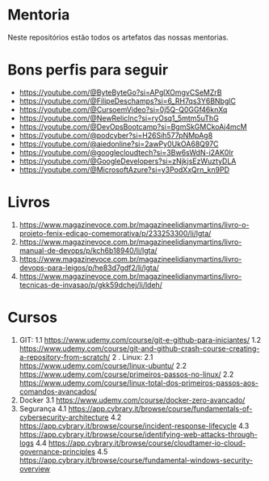 # Mentoria
Neste repositórios estão todos os artefatos das nossas mentorias.

# Bons perfis para seguir
 - https://youtube.com/@ByteByteGo?si=APglXOmgvCSeMZrB
 - https://youtube.com/@FilipeDeschamps?si=6_RH7qs3Y6BNbglC
 - https://youtube.com/@CursoemVideo?si=0j5Q-Q0GGf46knXq
 - https://youtube.com/@NewRelicInc?si=ryOsq1_5mtm5uThG
 - https://youtube.com/@DevOpsBootcamp?si=BgmSkGMCkoAj4mcM
 - https://youtube.com/@podcyber?si=H26Sih577pNMpAg8
 - https://youtube.com/@aiedonline?si=2awPy0UkOA68Q97C
 - https://youtube.com/@googlecloudtech?si=3Bw6sWdN-i2AK0Ir
 - https://youtube.com/@GoogleDevelopers?si=zNjkjsEzWuztyDLA
 - https://youtube.com/@MicrosoftAzure?si=y3PodXxQrn_kn9PD

# Livros
  1. https://www.magazinevoce.com.br/magazineelidianymartins/livro-o-projeto-fenix-edicao-comemorativa/p/233253300/li/lgta/
  2. https://www.magazinevoce.com.br/magazineelidianymartins/livro-manual-de-devops/p/kch6b18940/li/lgta/
  3. https://www.magazinevoce.com.br/magazineelidianymartins/livro-devops-para-leigos/p/he83d7gdf2/li/lgta/
  4. https://www.magazinevoce.com.br/magazineelidianymartins/livro-tecnicas-de-invasao/p/gkk59dchej/li/ldeh/

# Cursos
1. GIT:
   1.1 https://www.udemy.com/course/git-e-github-para-iniciantes/
   1.2 https://www.udemy.com/course/git-and-github-crash-course-creating-a-repository-from-scratch/
2 . Linux:
   2.1 https://www.udemy.com/course/linux-ubuntu/
   2.2 https://www.udemy.com/course/primeiros-passos-no-linux/
   2.2 https://www.udemy.com/course/linux-total-dos-primeiros-passos-aos-comandos-avancados/
3. Docker
   3.1 https://www.udemy.com/course/docker-zero-avancado/
4. Segurança
   4.1 https://app.cybrary.it/browse/course/fundamentals-of-cybersecurity-architecture
   4.2 https://app.cybrary.it/browse/course/incident-response-lifecycle
   4.3 https://app.cybrary.it/browse/course/identifying-web-attacks-through-logs
   4.4 https://app.cybrary.it/browse/course/cloudtamer-io-cloud-governance-principles
   4.5 https://app.cybrary.it/browse/course/fundamental-windows-security-overview
